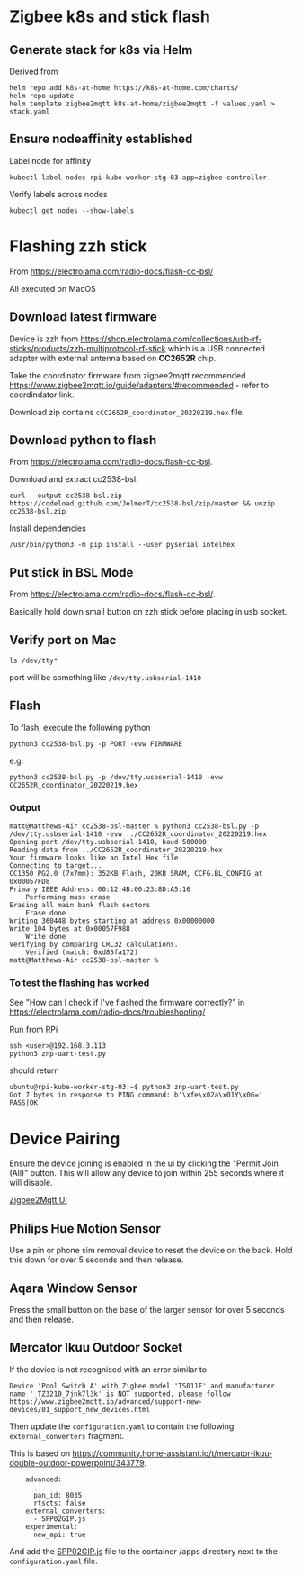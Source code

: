 
# Zigbee k8s and stick flash 

## Generate stack for k8s via Helm

Derived from

```
helm repo add k8s-at-home https://k8s-at-home.com/charts/
helm repo update
helm template zigbee2mqtt k8s-at-home/zigbee2mqtt -f values.yaml > stack.yaml
```

## Ensure nodeaffinity established 

Label node for affinity

`kubectl label nodes rpi-kube-worker-stg-03 app=zigbee-controller`

Verify labels across nodes

`kubectl get nodes --show-labels`

# Flashing zzh stick

From https://electrolama.com/radio-docs/flash-cc-bsl/

All executed on MacOS

## Download latest firmware

Device is zzh from https://shop.electrolama.com/collections/usb-rf-sticks/products/zzh-multiprotocol-rf-stick which is a USB connected adapter with external antenna based on **CC2652R** chip.

Take the coordinator firmware from zigbee2mqtt recommended https://www.zigbee2mqtt.io/guide/adapters/#recommended - refer to coordindator link.

Download zip contains `cCC2652R_coordinator_20220219.hex` file.

## Download python to flash

From https://electrolama.com/radio-docs/flash-cc-bsl. 

Download and extract cc2538-bsl:

```curl --output cc2538-bsl.zip https://codeload.github.com/JelmerT/cc2538-bsl/zip/master && unzip cc2538-bsl.zip```

Install dependencies

```/usr/bin/python3 -m pip install --user pyserial intelhex```

## Put stick in BSL Mode

From https://electrolama.com/radio-docs/flash-cc-bsl/.

Basically hold down small button on zzh stick before placing in usb socket.

## Verify port on Mac

```ls /dev/tty*```

port will be something like ```/dev/tty.usbserial-1410```

## Flash

To flash, execute the following python

```python3 cc2538-bsl.py -p PORT -evw FIRMWARE```

e.g.

```python3 cc2538-bsl.py -p /dev/tty.usbserial-1410 -evw CC2652R_coordinator_20220219.hex```

### Output

```
matt@Matthews-Air cc2538-bsl-master % python3 cc2538-bsl.py -p /dev/tty.usbserial-1410 -evw ../CC2652R_coordinator_20220219.hex 
Opening port /dev/tty.usbserial-1410, baud 500000
Reading data from ../CC2652R_coordinator_20220219.hex
Your firmware looks like an Intel Hex file
Connecting to target...
CC1350 PG2.0 (7x7mm): 352KB Flash, 20KB SRAM, CCFG.BL_CONFIG at 0x00057FD8
Primary IEEE Address: 00:12:4B:00:23:8D:A5:16
    Performing mass erase
Erasing all main bank flash sectors
    Erase done
Writing 360448 bytes starting at address 0x00000000
Write 104 bytes at 0x00057F988
    Write done                                
Verifying by comparing CRC32 calculations.
    Verified (match: 0xd85fa172)
matt@Matthews-Air cc2538-bsl-master % 
```

### To test the flashing has worked

See "How can I check if I've flashed the firmware correctly?" in https://electrolama.com/radio-docs/troubleshooting/

Run from RPi
```
ssh <user>@192.168.3.113
python3 znp-uart-test.py
```

should return

```
ubuntu@rpi-kube-worker-stg-03:~$ python3 znp-uart-test.py 
Got 7 bytes in response to PING command: b'\xfe\x02a\x01Y\x06='
PASS|OK
```

# Device Pairing

Ensure the device joining is enabled in the ui by clicking the "Permit Join (All)" button. This will allow any device to join within 255 seconds where it will disable.

[Zigbee2Mqtt UI](./device_ui.png)

## Philips Hue Motion Sensor

Use a pin or phone sim removal device to reset the device on the back. Hold this down for over 5 seconds and then release. 

## Aqara Window Sensor

Press the small button on the base of the larger sensor for over 5 seconds and then release.

## Mercator Ikuu Outdoor Socket

If the device is not recognised with an error similar to

```
Device 'Pool Switch A' with Zigbee model 'TS011F' and manufacturer name '_TZ3210_7jnk7l3k' is NOT supported, please follow https://www.zigbee2mqtt.io/advanced/support-new-devices/01_support_new_devices.html
```

Then update the ```configuration.yaml``` to contain the following ```external_converters``` fragment.

This is based on https://community.home-assistant.io/t/mercator-ikuu-double-outdoor-powerpoint/343779. 

```
    advanced:
      ...
      pan_id: 8035
      rtscts: false
    external_converters:
      - SPP02GIP.js
    experimental:
      new_api: true
```

And add the [SPP02GIP.js](../../apps/common/zigbee2mqtt/SPP02GIP.js) file to the container /apps directory next to the ```configuration.yaml``` file. 
